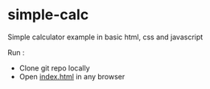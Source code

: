 # simple-calc
Simple calculator example in basic html, css and javascript

Run :
- Clone git repo locally 
- Open [index.html](index.html) in any browser
